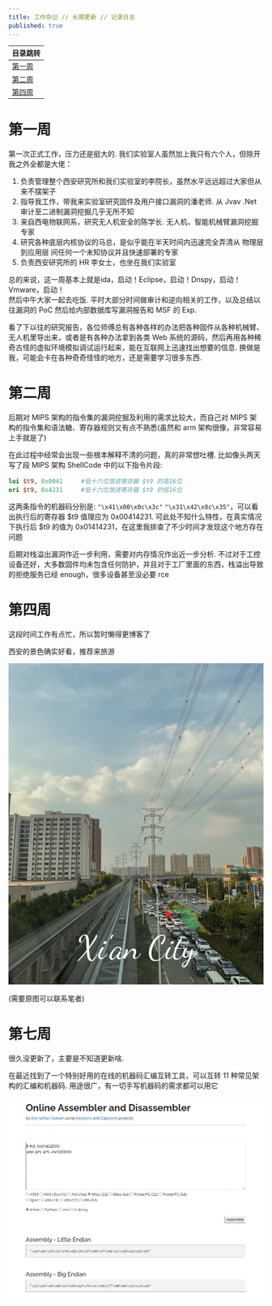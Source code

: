 ```yaml
---
title: 工作杂记 // 长期更新 // 记录日志
published: true
---
```


| 目录跳转 |
|--------|
| [第一周](#第一周) |
| [第二周](#第二周) |
| [第四周](#第四周) |

# [](#header-31)第一周

第一次正式工作，压力还是挺大的. 我们实验室人虽然加上我只有六个人，但除开我之外全都是大佬：  
1. 负责管理整个西安研究所和我们实验室的李院长，虽然水平远远超过大家但从来不摆架子  
2. 指导我工作，带我来实验室研究固件及用户接口漏洞的潘老师. 从 Jvav .Net 审计至二进制漏洞挖掘几乎无所不知  
3. 来自西电物联网系，研究无人机安全的陈学长. 无人机、智能机械臂漏洞挖掘专家  
4. 研究各种底层内核协议的马总，是似乎能在半天时间内迅速完全弄清从 物理层到应用层 间任何一个未知协议并且快速部署的专家  
5. 负责西安研究所的 HR 李女士，也坐在我们实验室  

总的来说，这一周基本上就是ida，启动！Eclipse，启动！Dnspy，启动！Vmware，启动！  
然后中午大家一起去吃饭. 平时大部分时间做审计和逆向相关的工作，以及总结以往漏洞的 PoC 然后给内部数据库写漏洞报告和 MSF 的 Exp.  

看了下以往的研究报告，各位师傅总有各种各样的办法把各种固件从各种机械臂、无人机里导出来，或者是有各种办法拿到各类 Web 系统的源码，然后再用各种稀奇古怪的虚拟环境模拟调试运行起来，能在互联网上迅速找出想要的信息. 换做是我，可能会卡在各种奇奇怪怪的地方，还是需要学习很多东西.  

# [](#header-31)第二周

后期对 MIPS 架构的指令集的漏洞挖掘及利用的需求比较大，而自己对 MIPS 架构的指令集和语法糖、寄存器规则又有点不熟悉(虽然和 arm 架构很像，非常容易上手就是了)

在此过程中经常会出现一些根本解释不清的问题，真的非常想吐槽. 比如像头两天写了段 MIPS 架构 ShellCode 中的以下指令片段: 

```mips
lui $t9, 0x0041     #低十六位放进寄存器 $t9 的高16位
ori $t9, 0x4231     #低十六位放进寄存器 $t9 的低16位
```

这两条指令的机器码分别是: `"\x41\x00\x0c\x3c"` `"\x31\x42\x8c\x35"`，可以看出执行后的寄存器 $t9 值理应为 0x00414231. 可此处不知什么特性，在真实情况下执行后 $t9 的值为 0x01414231，在这里我排查了不少时间才发现这个地方存在问题

后期对栈溢出漏洞作近一步利用，需要对内存情况作出近一步分析. 不过对于工控设备还好，大多数固件均未包含任何防护，并且对于工厂里面的东西，栈溢出导致的拒绝服务已经 enough，很多设备甚至没必要 rce

# [](#header-31)第四周

这段时间工作有点忙，所以暂时懒得更博客了

西安的景色确实好看，推荐来旅游

![/image/flag.jpg](/image/flag1.jpg)

(需要原图可以联系笔者)

# [](#header-31)第七周

很久没更新了，主要是不知道更新啥.  

在最近找到了一个特别好用的在线的机器码汇编互转工具，可以互转 11 种常见架构的汇编和机器码. 用途很广，有一切手写机器码的需求都可以用它

![/image/flag.jpg](/image/2024-09-05-1.png)